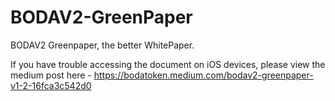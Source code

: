 # BODAV2-GreenPaper
BODAV2 Greenpaper, the better WhitePaper.

If you have trouble accessing the document on iOS devices, please view the medium post here - https://bodatoken.medium.com/bodav2-greenpaper-v1-2-16fca3c542d0 
